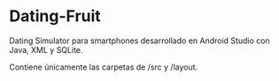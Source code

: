 # Dating-Fruit
Dating Simulator para smartphones desarrollado en Android Studio con Java, XML y SQLite.

Contiene únicamente las carpetas de /src y /layout.
